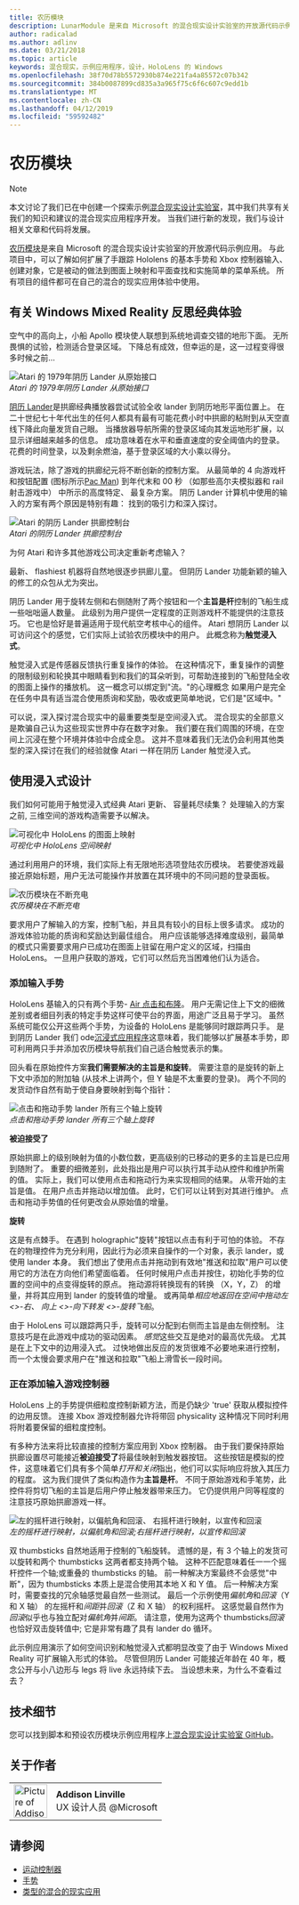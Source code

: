 ```yaml
---
title: 农历模块
description: LunarModule 是来自 Microsoft 的混合现实设计实验室的开放源代码示例应用。 与此项目中，可以了解如何扩展了手跟踪 Hololens 的基本手势和 Xbox 控制器输入、 创建对象，它是被动的做法到图面上映射和平面查找和实施简单的菜单系统。
author: radicalad
ms.author: adlinv
ms.date: 03/21/2018
ms.topic: article
keywords: 混合现实，示例应用程序，设计，HoloLens 的 Windows
ms.openlocfilehash: 38f70d78b5572930b874e221fa4a85572c07b342
ms.sourcegitcommit: 384b0087899cd835a3a965f75c6f6c607c9edd1b
ms.translationtype: MT
ms.contentlocale: zh-CN
ms.lasthandoff: 04/12/2019
ms.locfileid: "59592482"
---
```

# <a name="lunar-module"></a>农历模块

>[!NOTE]
>本文讨论了我们已在中创建一个探索示例[混合现实设计实验室](https://github.com/Microsoft/MRDesignLabs_Unity)，其中我们共享有关我们的知识和建议的混合现实应用程序开发。 当我们进行新的发现，我们与设计相关文章和代码将发展。

[农历模块](https://github.com/Microsoft/MRDesignLabs_Unity_LunarModule)是来自 Microsoft 的混合现实设计实验室的开放源代码示例应用。 与此项目中，可以了解如何扩展了手跟踪 Hololens 的基本手势和 Xbox 控制器输入、 创建对象，它是被动的做法到图面上映射和平面查找和实施简单的菜单系统。 所有项目的组件都可在自己的混合的现实应用体验中使用。

## <a name="rethinking-classic-experiences-for-windows-mixed-reality"></a>有关 Windows Mixed Reality 反思经典体验

空气中的高向上，小船 Apollo 模块使人联想到系统地调查交错的地形下面。 无所畏惧的试验，检测适合登录区域。 下降总有成效，但幸运的是，这一过程变得很多时候之前...

![Atari 的 1979年阴历 Lander 从原始接口](images/640px-atari-lunar-lander.png)<br>
*Atari 的 1979年阴历 Lander 从原始接口*

[阴历 Lander](https://en.wikipedia.org/wiki/Lunar_Lander_(1979_video_game))是拱廊经典播放器尝试试验全收 lander 到阴历地形平面位置上。 在二十世纪七十年代出生的任何人都具有最有可能花费小时中拱廊的粘附到从天空直线下降此向量发货自己眼。 当播放器导航所需的登录区域向其发运地形扩展，以显示详细越来越多的信息。 成功意味着在水平和垂直速度的安全阈值内的登录。 花费的时间登录，以及剩余燃油，基于登录区域的大小乘以得分。

游戏玩法，除了游戏的拱廊纪元将不断创新的控制方案。 从最简单的 4 向游戏杆和按钮配置 (图标所示[Pac Man](https://en.wikipedia.org/wiki/Pac-Man)) 到年代末和 00 秒 （如那些高尔夫模拟器和 rail 射击游戏中） 中所示的高度特定、 最复杂方案。 阴历 Lander 计算机中使用的输入的方案有两个原因是特别有趣： 找到的吸引力和深入探讨。

![Atari 的阴历 Lander 拱廊控制台](images/atariconsole.png)<br>
*Atari 的阴历 Lander 拱廊控制台*

为何 Atari 和许多其他游戏公司决定重新考虑输入？

最新、 flashiest 机器将自然地很逐步拱廊儿童。 但阴历 Lander 功能新颖的输入的修工的众包从尤为突出。

阴历 Lander 用于旋转左侧和右侧随附了两个按钮和一个**主旨是杆**控制的飞船生成一些咄咄逼人数量。 此级别为用户提供一定程度的正则游戏杆不能提供的注意技巧。 它也是恰好是普遍适用于现代航空考核中心的组件。 Atari 想阴历 Lander 以可访问这个的感觉，它们实际上试验农历模块中的用户。 此概念称为**触觉浸入式**。

触觉浸入式是传感器反馈执行重复操作的体验。 在这种情况下，重复操作的调整的限制级别和轮换其中眼睛看到和我们的耳朵听到，可帮助连接到的飞船登陆全收的图面上操作的播放机。 这一概念可以绑定到"流。"的心理概念 如果用户是完全在任务中具有适当混合使用质询和奖励，吸收或更简单地说，它们是"区域中。"

可以说，深入探讨混合现实中的最重要类型是空间浸入式。 混合现实的全部意义是欺骗自己认为这些现实世界中存在数字对象。 我们要在我们周围的环境，在空间上沉浸在整个环境并体验中合成全息。 这并不意味着我们无法仍会利用其他类型的深入探讨在我们的经验就像 Atari 一样在阴历 Lander 触觉浸入式。

## <a name="designing-with-immersion"></a>使用浸入式设计

我们如何可能用于触觉浸入式经典 Atari 更新、 容量耗尽续集？ 处理输入的方案之前, 三维空间的游戏构造需要予以解决。

![可视化中 HoloLens 的图面上映射](images/surfacemapping.png)<br>
*可视化中 HoloLens 空间映射*

通过利用用户的环境，我们实际上有无限地形选项登陆农历模块。 若要使游戏最接近原始标题，用户无法可能操作并放置在其环境中的不同问题的登录面板。

![农历模块在不断充电](images/640px-lm-hero.jpg)<br>
*农历模块在不断充电*

要求用户了解输入的方案，控制飞船，并且具有较小的目标上很多请求。 成功的游戏体验功能的质询和奖励达到最佳组合。 用户应该能够选择难度级别，最简单的模式只需要要求用户已成功在图面上驻留在用户定义的区域，扫描由 HoloLens。 一旦用户获取的游戏，它们可以然后充当困难他们认为适合。

### <a name="adding-input-for-hand-gestures"></a>添加输入手势

HoloLens 基输入的只有两个手势- [Air 点击和布隆](gestures.md)。 用户无需记住上下文的细微差别或者细目列表的特定手势这样可使平台的界面，用途广泛且易于学习。 虽然系统可能仅公开这些两个手势，为设备的 HoloLens 是能够同时跟踪两只手。 是到阴历 Lander 我们 ode[沉浸式应用程序](app-model.md)这意味着，我们能够以扩展基本手势，即可利用两只手并添加农历模块导航我们自己适合触觉表示的集。

回头看在原始控件方案**我们需要解决的主旨是和旋转**。 需要注意的是旋转的新上下文中添加的附加轴 (从技术上讲两个，但 Y 轴是不太重要的登录)。 两个不同的发货动作自然有助于使自身要映射到每个指针：

![点击和拖动手势 lander 所有三个轴上旋转](images/module-handdrag.gif)<br>
*点击和拖动手势 lander 所有三个轴上旋转*

**被迫接受了**

原始拱廊上的级别映射为值的小数位数，更高级别的已移动的更多的主旨是已应用到随附了。 重要的细微差别，此处指出是用户可以执行其手动从控件和维护所需的值。 实际上，我们可以使用点击和拖动行为来实现相同的结果。 从零开始的主旨是值。 在用户点击并拖动以增加值。 此时，它们可以让转到对其进行维护。 点击和拖动手势值的任何更改会从原始值的增量。

**旋转**

这是有点棘手。 在遇到 holographic"旋转"按钮以点击有利于可怕的体验。 不存在的物理控件为充分利用，因此行为必须来自操作的一个对象，表示 lander，或使用 lander 本身。 我们想出了使用点击并拖动到有效地"推送和拉取"用户可以使用它的方法在方向他们希望面临着。 任何时候用户点击并按住，初始化手势的位置的空间中的点变得旋转的原点。 拖动源将转换现有的转换 （X，Y，Z） 的增量，并将其应用到 lander 的旋转值的增量。 或再简单*相应地返回在空间中拖动左 <>-右、 向上 <>-向下转发 <>-旋转飞船*。

由于 HoloLens 可以跟踪两只手，旋转可以分配到右侧而主旨是由左侧控制。 注意技巧是在此游戏中成功的驱动因素。 *感觉*这些交互是绝对的最高优先级。 尤其是在上下文中的边用浸入式。 过快地做出反应的发货很难不必要地来进行控制，而一个太慢会要求用户在"推送和拉取"飞船上滑雪长一段时间。

### <a name="adding-input-for-game-controllers"></a>正在添加输入游戏控制器

HoloLens 上的手势提供细粒度控制新颖方法，而是仍缺少 'true' 获取从模拟控件的边用反馈。 连接 Xbox 游戏控制器允许将带回 physicality 这种情况下同时利用将附着要保留的细粒度控制。

有多种方法来将比较直接的控制方案应用到 Xbox 控制器。 由于我们要保持原始拱廊设置尽可能接近**被迫接受了**将最佳映射到触发器按钮。 这些按钮是模拟的控件，这意味着它们具有多个简单*打开和关闭*指出，他们可以实际响应将放入其压力的程度。 这为我们提供了类似构造作为**主旨是杆**。 不同于原始游戏和手笔势，此控件将剪切飞船的主旨是后用户停止触发器带来压力。 它仍提供用户同等程度的注意技巧原始拱廊游戏一样。

![左的摇杆进行映射，以偏航角和回滚、 右摇杆进行映射，以宣传和回滚](images/thumbsticksidebyside.gif)<br>
*左的摇杆进行映射，以偏航角和回滚;右摇杆进行映射，以宣传和回滚*

双 thumbsticks 自然地适用于控制的飞船旋转。 遗憾的是，有 3 个轴上的发货可以旋转和两个 thumbsticks 这两者都支持两个轴。 这种不匹配意味着任一一个摇杆控件一个轴;或重叠的 thumbsticks 的轴。 前一种解决方案最终不会感觉"中断"，因为 thumbsticks 本质上是混合使用其本地 X 和 Y 值。 后一种解决方案时，需要查找的冗余轴感觉最自然一些测试。 最后一个示例使用*偏航角*和*回滚*（Y 和 X 轴） 的左摇杆和*间距*并*回滚*（Z 和 X 轴） 的权利摇杆。 这感觉最自然作为*回滚*似乎也与独立配对*偏航角*并*间距*。 请注意，使用为这两个 thumbsticks*回滚*也恰好双击旋转值中; 它是非常有趣了具有 lander do 循环。

此示例应用演示了如何空间识别和触觉浸入式都明显改变了由于 Windows Mixed Reality 可扩展输入形式的体验。 尽管但阴历 Lander 可能接近年龄在 40 年，概念公开与小八边形与 legs 将 live 永远持续下去。 当设想未来，为什么不查看过去？

## <a name="technical-details"></a>技术细节

您可以找到脚本和预设农历模块示例应用程序上[混合现实设计实验室 GitHub](https://github.com/Microsoft/MRDesignLabs_Unity_LunarModule)。

## <a name="about-the-author"></a>关于作者

<table style="border-collapse:collapse" padding-left="0px">
<tr>
<td style="border-style: none" width="60"><img alt="Picture of Addison Linville" width="60" height="60" src="images/addisonlinville-tile-60px.jpg"></td>
<td style="border-style: none"><b>Addison Linville</b><br>UX 设计人员 @Microsoft</td>
</tr>
</table>

## <a name="see-also"></a>请参阅
* [运动控制器](motion-controllers.md)
* [手势](gestures.md)
* [类型的混合的现实应用](types-of-mixed-reality-apps.md)
